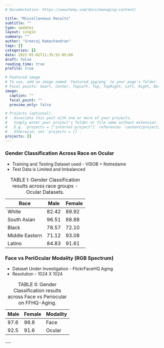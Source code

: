 ```yaml
---
# Documentation: https://wowchemy.com/docs/managing-content/

title: "Miscellaneous Results"
subtitle: ""
type: updates
layout: single
summary: ""
author: "Sreeraj Ramachandran"
tags: []
categories: []  
date: 2022-05-02T11:35:52-05:00
draft: false
reading_time: true
profile: true

# Featured image
# To use, add an image named `featured.jpg/png` to your page's folder.
# Focal points: Smart, Center, TopLeft, Top, TopRight, Left, Right, BottomLeft, Bottom, BottomRight.
image:
  caption: ""
  focal_point: ""
  preview_only: false

# Projects (optional).
#   Associate this post with one or more of your projects.
#   Simply enter your project's folder or file name without extension.
#   E.g. `projects = ["internal-project"]` references `content/project/deep-learning/index.md`.
#   Otherwise, set `projects = []`.
projects: []
---
```


### Gender Classification Across Race on Ocular
- Training and Testing Dataset used - VISOB + Notredame
- Test Data is Limited and Imbalanced

<table class="table text-center table-mod">
<caption class="text-center">TABLE I: Gender Classification results across race groups - Ocular Datasets.</caption>
<thead>
  <tr>
    <th class="tg-amwm">Race</th>
    <th class="tg-amwm">Male</th>
    <th class="tg-amwm">Female</th>
  </tr>
</thead>
<tbody>
  <tr>
    <td class="tg-baqh">White</td>
    <td class="tg-baqh">82.42</td>
    <td class="tg-baqh">89.92</td>
  </tr>
  <tr>
    <td class="tg-baqh">South Asian</td>
    <td class="tg-baqh">96.51</td>
    <td class="tg-baqh">88.88</td>
  </tr>
  <!-- <tr>
    <td class="tg-0lax">East Asian</td>
    <td class="tg-0lax">26.50</td>
    <td class="tg-0lax">72.72</td>
  </tr> -->
  <tr>
    <td class="tg-0lax">Black</td>
    <td class="tg-0lax">78.57</td>
    <td class="tg-0lax">72.10</td>
  </tr>
  <tr>
    <td class="tg-0lax">Middle Eastern</td>
    <td class="tg-0lax">71.12</td>
    <td class="tg-0lax">93.08</td>
  </tr>
  <tr>
    <td class="tg-0lax">Latino</td>
    <td class="tg-0lax">84.83</td>
    <td class="tg-0lax">91.61</td>
  </tr>
</tbody>
</table>


### Face vs PeriOcular Modality (RGB Spectrum)
- Dataset Under Investigation - FlickrFaceHQ Aging
- Resolution - 1024 X 1024

<table class="table text-center table-mod   ">
<caption class="text-center">TABLE II: Gender Classification results across Face vs Periocular on FFHQ-Aging.</caption>
<thead>
  <tr>
    <th class="tg-amwm">Male</th>
    <th class="tg-amwm">Female</th>
    <th class="tg-amwm">Modality</th>
  </tr>
</thead>
<tbody>
  <tr>
    <td class="tg-baqh">97.6</td>
    <td class="tg-baqh">96.8</td>
    <td class="tg-baqh">Face</td>
  </tr>
  <tr>
    <td class="tg-baqh">92.5</td>
    <td class="tg-baqh">91.6</td>
    <td class="tg-baqh">Ocular</td>
  </tr>
</tbody>
</table>
---